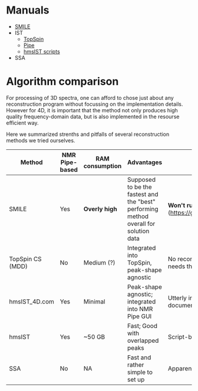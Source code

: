 # Manuals

* [SMILE](./NMRPipe/SMILE.md)
* IST 
	* [TopSpin](TOPSPIN/NUS_reconstruction/NUS_reconstruction.md) 
	* [Pipe](./NMRPipe/IST.md) 
	* [hmsIST scripts](./NMRPipe/hmsIST_no_pipe.md)
*  SSA


# Algorithm comparison

For processing of 3D spectra, one can afford to chose just about any reconstruction program without focussing on the implementation details. However for 4D, it is important that the method not only produces high quality frequency-domain data, but is also implemented in the resourse efficient way.

Here we summarized strenths and pitfalls of several reconstruction methods we tried ourselves.


|   Method      |NMR Pipe-based| RAM consumption |  Advantages   |  Disadvantages|  Time of full reconstruction (Ubiquitin)  |
|---------------|-----------|-----|----------|---------------|---------------|
|  SMILE        | Yes | **Overly high** |   Supposed to be the fastest and the "best" performing method overall for solution data |  **Won't run due to the [memory leak]** on large spectra (about 40 Gb) (https://groups.io/g/nmrpipe/topic/smile_4d_runs_out_of_memory/106780340) |   NA            |
|TopSpin CS (MDD)| No |  Medium (?) |  Integrated into TopSpin, peak-shape agnostic |  No reconstructed 4D FID written, each change in phasing or window function needs the entire reconstruction repeated.   |    Several hours (including the FT)       |
| hmsIST_4D.com        | Yes | Minimal | Peak-shape agnostic; integrated into NMR Pipe GUI    | Utterly inefficient use of the disc space ( 700+ Gb per spectrum); poorly documented  |         |
| hmsIST        | Yes | ~50 GB |  Fast; Good with overlapped peaks       |  Script-based interface |         |
| SSA           | No | NA | Fast and rather simple to set up     |  Apparently more prone to miss peaks than IST implementations            |  Overnight       |


